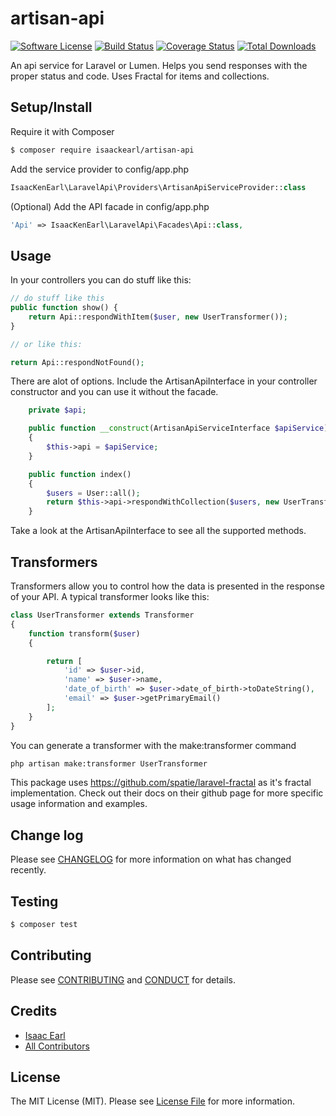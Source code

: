 # artisan-api

[![Software License][ico-license]](LICENSE.md)
[![Build Status][ico-travis]][link-travis]
[![Coverage Status][ico-coveralls]][link-coveralls]
[![Total Downloads][ico-downloads]][link-downloads]

An api service for Laravel or Lumen.  Helps you send responses with the proper status and code.  Uses Fractal for items and collections.

## Setup/Install

Require it with Composer

``` bash
$ composer require isaackearl/artisan-api
```

Add the service provider to config/app.php

```php
IsaacKenEarl\LaravelApi\Providers\ArtisanApiServiceProvider::class
```

(Optional) Add the API facade in config/app.php

```php
'Api' => IsaacKenEarl\LaravelApi\Facades\Api::class,
```

## Usage

In your controllers you can do stuff like this:

``` php
// do stuff like this
public function show() {
    return Api::respondWithItem($user, new UserTransformer());
}

// or like this:

return Api::respondNotFound();
```

There are alot of options.  Include the ArtisanApiInterface in your controller constructor and you can use it without the facade.
```php
    private $api;

    public function __construct(ArtisanApiServiceInterface $apiService)
    {
        $this->api = $apiService;
    }

    public function index()
    {
        $users = User::all();
        return $this->api->respondWithCollection($users, new UserTransformer());
    }
```

Take a look at the ArtisanApiInterface to see all the supported methods.

## Transformers

Transformers allow you to control how the data is presented in the response of your API.  A typical transformer looks like this:

```php
class UserTransformer extends Transformer
{
    function transform($user)
    {

        return [
            'id' => $user->id,
            'name' => $user->name,
            'date_of_birth' => $user->date_of_birth->toDateString(),
            'email' => $user->getPrimaryEmail()
        ];
    }
}
```
You can generate a transformer with the make:transformer command

```bash
php artisan make:transformer UserTransformer
```

This package uses https://github.com/spatie/laravel-fractal as it's fractal implementation.  Check out their docs on their github page for more specific usage information and examples.

## Change log

Please see [CHANGELOG](CHANGELOG.md) for more information on what has changed recently.

## Testing

``` bash
$ composer test
```

## Contributing

Please see [CONTRIBUTING](CONTRIBUTING.md) and [CONDUCT](CONDUCT.md) for details.

## Credits

- [Isaac Earl][link-author]
- [All Contributors][link-contributors]

## License

The MIT License (MIT). Please see [License File](LICENSE.md) for more information.

[ico-version]: https://img.shields.io/packagist/v/isaackearl/artisan-api.svg?style=flat-square
[ico-license]: https://img.shields.io/badge/license-MIT-brightgreen.svg?style=flat-square
[ico-travis]: https://img.shields.io/travis/isaackearl/artisan-api/master.svg?style=flat-square
[ico-code-quality]: https://img.shields.io/scrutinizer/g/isaackearl/artisan-api.svg?style=flat-square
[ico-downloads]: https://img.shields.io/packagist/dt/isaackearl/artisan-api.svg?style=flat-square
[ico-coveralls]: https://coveralls.io/repos/github/isaackearl/artisan-api/badge.svg?branch=master

[link-packagist]: https://packagist.org/packages/isaackearl/artisan-api
[link-travis]: https://travis-ci.org/isaackearl/artisan-api
[link-coveralls]: https://coveralls.io/github/isaackearl/artisan-api?branch=master
[link-code-quality]: https://scrutinizer-ci.com/g/isaackearl/artisan-api
[link-downloads]: https://packagist.org/packages/isaackearl/artisan-api
[link-author]: https://github.com/isaackearl
[link-contributors]: ../../contributors
